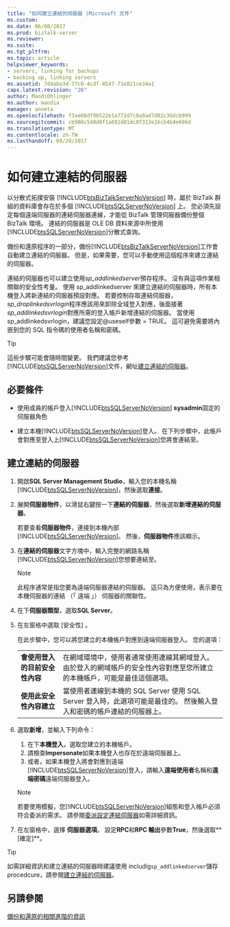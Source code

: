 ```yaml
---
title: "如何建立連結的伺服器 |Microsoft 文件"
ms.custom: 
ms.date: 06/08/2017
ms.prod: biztalk-server
ms.reviewer: 
ms.suite: 
ms.tgt_pltfrm: 
ms.topic: article
helpviewer_keywords:
- servers, linking for backups
- backing up, linking servers
ms.assetid: 7d4aba3d-77c0-4cdf-8547-71e821ce34a1
caps.latest.revision: "26"
author: MandiOhlinger
ms.author: mandia
manager: anneta
ms.openlocfilehash: f3ae08df9b522e1a772d7c8a9ad7d02c36dcb999
ms.sourcegitcommit: cb908c540d8f1a692d01dc8f313e16cb4b4e696d
ms.translationtype: MT
ms.contentlocale: zh-TW
ms.lasthandoff: 09/20/2017
---
```

# <a name="how-to-create-a-linked-server"></a>如何建立連結的伺服器
以分散式拓撲安裝 [!INCLUDE[btsBizTalkServerNoVersion](../includes/btsbiztalkservernoversion-md.md)] 時，屬於 BizTalk 群組的資料庫會存在於多個 [!INCLUDE[btsSQLServerNoVersion](../includes/btssqlservernoversion-md.md)] 上。 您必須先設定每個遠端伺服器的連結伺服器連線，才能從 BizTalk 管理伺服器備份整個 BizTalk 環境。 連結的伺服器是 OLE DB 資料來源中所使用[!INCLUDE[btsSQLServerNoVersion](../includes/btssqlservernoversion-md.md)]分散式查詢。  
  
 備份和還原程序的一部分，備份[!INCLUDE[btsBizTalkServerNoVersion](../includes/btsbiztalkservernoversion-md.md)]工作會自動建立連結的伺服器。 但是，如果需要，您可以手動使用這個程序來建立連結的伺服器。  
  
 連結的伺服器也可以建立使用*sp_addlinkedserver*預存程序。 沒有與這項作業相關聯的安全性考量。 使用 sp_addlinkedserver 來建立連結的伺服器時，所有本機登入將新連結的伺服器預設對應。 若要控制存取連結伺服器， *sp_droplinkedsvrlogin*程序應該用來卸除全域登入對應，後面接著*sp_addlinkedsvrlogin*對應所需的登入帳戶新增連結的伺服器。 當使用 sp_addlinkedsvrlogin，建議您設定@useself參數 = TRUE。 這可避免需要將內嵌到您的 SQL 指令碼的使用者名稱和密碼。  

> [!TIP]
> 這些步驟可能會隨時間變更。 我們建議您參考[!INCLUDE[btsSQLServerNoVersion](../includes/btssqlservernoversion-md.md)]文件，網址[建立連結的伺服器](https://docs.microsoft.com/sql/relational-databases/linked-servers/create-linked-servers-sql-server-database-engine)。
  
## <a name="prerequisites"></a>必要條件  
  
-   使用成員的帳戶登入[!INCLUDE[btsSQLServerNoVersion](../includes/btssqlservernoversion-md.md)] **sysadmin**固定的伺服器角色  
  
-   建立本機[!INCLUDE[btsSQLServerNoVersion](../includes/btssqlservernoversion-md.md)]登入。 在下列步驟中，此帳戶會對應至登入上[!INCLUDE[btsSQLServerNoVersion](../includes/btssqlservernoversion-md.md)]您將會連結至。 
  
## <a name="create-a-linked-server"></a>建立連結的伺服器
  
1.  開啟**SQL Server Management Studio**，輸入您的本機名稱[!INCLUDE[btsSQLServerNoVersion](../includes/btssqlservernoversion-md.md)]，然後選取**連接**。  
  
2.  展開**伺服器物件**，以滑鼠右鍵按一下**連結的伺服器**，然後選取**新增連結的伺服器**。  

    若要查看**伺服器物件**，連接到本機內部[!INCLUDE[btsSQLServerNoVersion](../includes/btssqlservernoversion-md.md)]。 然後，**伺服器物件**應該顯示。
  
3.  在**連結的伺服器**文字方塊中，輸入完整的網路名稱[!INCLUDE[btsSQLServerNoVersion](../includes/btssqlservernoversion-md.md)]您想要連結至。  
  
    > [!NOTE]
    >  此程序通常是指您要為遠端伺服器連結的伺服器。 這只為方便使用，表示要在本機伺服器的連結 （「 遠端 」） 伺服器的關聯性。  
  
4.  在下**伺服器類型**，選取**SQL Server**。  
  
5.  在左窗格中選取 [安全性] 。 

    在此步驟中，您可以將您建立的本機帳戶對應到遠端伺服器登入。 您的選項： 
    
    | | | 
    |---|---|
    | **會使用登入的目前安全性內容** | 在網域環境中，使用者通常使用連線其網域登入。 由於登入的網域帳戶的安全性內容對應至您所建立的本機帳戶，可能是最佳這個選項。|
    | **使用此安全性內容建立** | 當使用者連線到本機的 SQL Server 使用 SQL Server 登入時，此選項可能是最佳的。 然後輸入登入和密碼的帳戶連結的伺服器上。 |


6. 選取**新增**，並輸入下列命令： 

    1. 在下**本機登入**，選取您建立的本機帳戶。 
    2. 請檢查**Impersonate**如果本機登入也存在於遠端伺服器上。 
    3. 或者，如果本機登入將會對應到遠端[!INCLUDE[btsSQLServerNoVersion](../includes/btssqlservernoversion-md.md)]登入，請輸入**遠端使用者**名稱和**遠端密碼**遠端伺服器登入。  
  
    > [!NOTE]
    >  若要使用模擬，您[!INCLUDE[btsSQLServerNoVersion](../includes/btssqlservernoversion-md.md)]組態和登入帳戶必須符合委派的需求。 請參閱[委派設定連結伺服器](https://msdn.microsoft.com/library/ms189580.aspx)如需詳細資訊。  

7. 在左窗格中，選擇 **伺服器選項**。 設定**RPC**和**RPC 輸出**參數**True**，然後選取**[確定]**。 
 
> [!TIP]
> 如需詳細資訊和建立連結的伺服器時建議使用 includig`sp_addlinkedserver`儲存 procedcure，請參閱[建立連結的伺服器](https://docs.microsoft.com/sql/relational-databases/linked-servers/create-linked-servers-sql-server-database-engine)。

  
## <a name="see-also"></a>另請參閱  
 [備份和還原的相關進階的資訊](../core/advanced-information-about-backup-and-restore1.md)